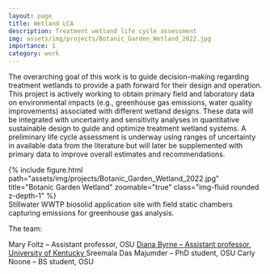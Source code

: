 ```yaml
---
layout: page
title: Wetland LCA
description: Treatment wetland life cycle assessment
img: assets/img/projects/Botanic_Garden_Wetland_2022.jpg
importance: 1
category: work
---
```


The overarching goal of this work is to guide decision-making regarding treatment wetlands to provide a path forward for their design and operation. This project is actively working to obtain primary field and laboratory data on environmental impacts (e.g., greenhouse gas emissions, water quality improvements) associated with different wetland designs. These data will be integrated with uncertainty and sensitivity analyses in quantitative sustainable design to guide and optimize treatment wetland systems. A preliminary life cycle assessment is underway using ranges of uncertainty in available data from the literature but will later be supplemented with primary data to improve overall estimates and recommendations.

<div class="row">
    <div class="col-sm mt-3 mt-md-0">
        {% include figure.html path="assets/img/projects/Botanic_Garden_Wetland_2022.jpg" title="Botanic Garden Wetland" zoomable="true" class="img-fluid rounded z-depth-1" %}
    </div>
</div>
<div class="caption">
    Stillwater WWTP biosolid application site with field static chambers capturing emissions for greenhouse gas analysis.
</div>

The team:

Mary Foltz – Assistant professor, OSU
<a href="http://byrne.engr.uky.edu/">Diana Byrne – Assistant professor, University of Kentucky </a>
Sreemala Das Majumder – PhD student, OSU
Carly Noone – BS student, OSU
